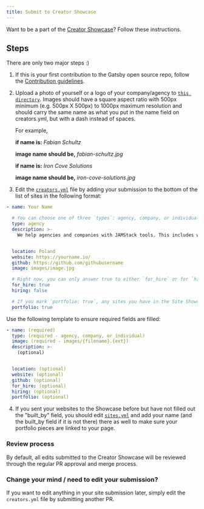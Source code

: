 ```yaml
---
title: Submit to Creator Showcase
---
```


Want to be a part of the [Creator Showcase](/creators)? Follow these instructions.

## Steps

There are only two major steps :)

1. If this is your first contribution to the Gatsby open source repo, follow the [Contribution guidelines](/contributing/code-contributions/).

2. Upload a photo of yourself or a logo of your company/agency to [`this directory`](https://github.com/gatsbyjs/gatsby/tree/master/docs/creators/images). Images should have a square aspect ratio with 500px minimum (e.g. 500px X 500px) to 1000px maximum resolution and should carry the same name as what you put in the name field on creators.yml, but with a dash instead of spaces.

   For example,

   **if name is:** _Fabian Schultz_

   **image name should be,** _fabian-schultz.jpg_

   **if name is:** _Iron Cove Solutions_

   **image name should be,** _iron-cove-solutions.jpg_

3. Edit the [`creators.yml`](https://github.com/gatsbyjs/gatsby/blob/master/docs/creators/creators.yml) file by adding your submission to the bottom of the list of sites in the following format:

```yaml:title=docs/creators/creators.yml
- name: Your Name

  # You can choose one of three `types`: agency, company, or individual
  type: agency
  description: >-
    We help agencies and companies with JAMStack tools. This includes web development using Static Site Generators, Headless CMS, CI / CD and CDN setup.


  location: Poland
  website: https://yourname.io/
  github: https://github.com/githubusername
  image: images/image.jpg

  # Right now, you can only answer true to either `for_hire` or for `hiring`, but not for both.
  for_hire: true
  hiring: false

  # If you mark `portfolio: true`, any sites you have in the Site Showcase that say `built_by: [imagine your name here]` will be linked to your Creator Profile. So make sure that `name`in `creators.yml` is exactly the same as `built_by` in `sites.yml`.
  portfolio: true
```

Use the following template to ensure required fields are filled:

```yaml:title=docs/creators/creators.yml
- name: (required)
  type: (required - agency, company, or individual)
  image: (required - images/{filename}.{ext})
  description: >-
    (optional)


  location: (optional)
  website: (optional)
  github: (optional)
  for_hire: (optional)
  hiring: (optional)
  portfolio: (optional)
```

4. If you sent your websites to the Showcase before but have not filled out the "built_by" field, you should edit [`sites.yml`](https://github.com/gatsbyjs/gatsby/blob/master/docs/sites.yml) and add your name (and the built_by field if it is not there) there as well to make sure your portfolio pieces are linked to your page.

### Review process

By default, all edits submitted to the Creator Showcase will be reviewed through the regular PR approval and merge process.

### Change your mind / need to edit your submission?

If you want to edit anything in your site submission later, simply edit the `creators.yml` file by submitting another PR.
